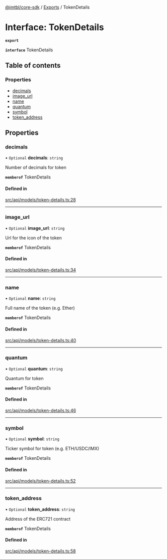 [@imtbl/core-sdk](../README.md) / [Exports](../modules.md) / TokenDetails

# Interface: TokenDetails

**`export`** 

**`interface`** TokenDetails

## Table of contents

### Properties

- [decimals](TokenDetails.md#decimals)
- [image\_url](TokenDetails.md#image_url)
- [name](TokenDetails.md#name)
- [quantum](TokenDetails.md#quantum)
- [symbol](TokenDetails.md#symbol)
- [token\_address](TokenDetails.md#token_address)

## Properties

### decimals

• `Optional` **decimals**: `string`

Number of decimals for token

**`memberof`** TokenDetails

#### Defined in

[src/api/models/token-details.ts:28](https://github.com/immutable/imx-core-sdk/blob/7204457/src/api/models/token-details.ts#L28)

___

### image\_url

• `Optional` **image\_url**: `string`

Url for the icon of the token

**`memberof`** TokenDetails

#### Defined in

[src/api/models/token-details.ts:34](https://github.com/immutable/imx-core-sdk/blob/7204457/src/api/models/token-details.ts#L34)

___

### name

• `Optional` **name**: `string`

Full name of the token (e.g. Ether)

**`memberof`** TokenDetails

#### Defined in

[src/api/models/token-details.ts:40](https://github.com/immutable/imx-core-sdk/blob/7204457/src/api/models/token-details.ts#L40)

___

### quantum

• `Optional` **quantum**: `string`

Quantum for token

**`memberof`** TokenDetails

#### Defined in

[src/api/models/token-details.ts:46](https://github.com/immutable/imx-core-sdk/blob/7204457/src/api/models/token-details.ts#L46)

___

### symbol

• `Optional` **symbol**: `string`

Ticker symbol for token (e.g. ETH/USDC/IMX)

**`memberof`** TokenDetails

#### Defined in

[src/api/models/token-details.ts:52](https://github.com/immutable/imx-core-sdk/blob/7204457/src/api/models/token-details.ts#L52)

___

### token\_address

• `Optional` **token\_address**: `string`

Address of the ERC721 contract

**`memberof`** TokenDetails

#### Defined in

[src/api/models/token-details.ts:58](https://github.com/immutable/imx-core-sdk/blob/7204457/src/api/models/token-details.ts#L58)
